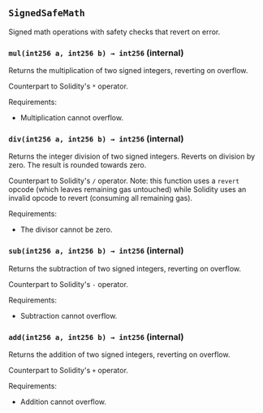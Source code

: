 ## `SignedSafeMath`



Signed math operations with safety checks that revert on error.


### `mul(int256 a, int256 b) → int256` (internal)



Returns the multiplication of two signed integers, reverting on
overflow.

Counterpart to Solidity's `*` operator.

Requirements:

- Multiplication cannot overflow.

### `div(int256 a, int256 b) → int256` (internal)



Returns the integer division of two signed integers. Reverts on
division by zero. The result is rounded towards zero.

Counterpart to Solidity's `/` operator. Note: this function uses a
`revert` opcode (which leaves remaining gas untouched) while Solidity
uses an invalid opcode to revert (consuming all remaining gas).

Requirements:

- The divisor cannot be zero.

### `sub(int256 a, int256 b) → int256` (internal)



Returns the subtraction of two signed integers, reverting on
overflow.

Counterpart to Solidity's `-` operator.

Requirements:

- Subtraction cannot overflow.

### `add(int256 a, int256 b) → int256` (internal)



Returns the addition of two signed integers, reverting on
overflow.

Counterpart to Solidity's `+` operator.

Requirements:

- Addition cannot overflow.


